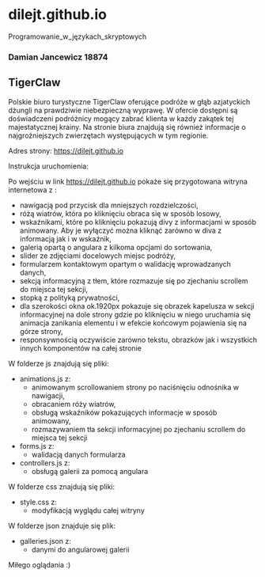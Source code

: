 # dilejt.github.io
Programowanie_w_językach_skryptowych

### Damian Jancewicz 18874
## TigerClaw

Polskie biuro turystyczne TigerClaw oferujące podróże w głąb azjatyckich dżungli na prawdziwie niebezpieczną wyprawę. W ofercie dostępni są doświadczeni podróżnicy mogący zabrać klienta w każdy zakątek tej majestatycznej krainy. Na stronie biura znajdują się również informacje o najgroźniejszych zwierzętach występujących w tym regionie.

Adres strony: https://dilejt.github.io

Instrukcja uruchomienia:

Po wejściu w link https://dilejt.github.io pokaże się przygotowana witryna internetowa z :
- nawigacją pod przycisk dla mniejszych rozdzielczości, 
- różą wiatrów, która po kliknięciu obraca się w sposób losowy, 
- wskaźnikami, które po kliknięciu pokazują divy z informacjami w sposób animowany. Aby je wyłączyć można kliknąć zarówno w diva z informacją jak i w wskaźnik,
- galerią opartą o angulara z kilkoma opcjami do sortowania,
- slider ze zdjęciami docelowych miejsc podróży,
- formularzem kontaktowym opartym o walidację wprowadzanych danych,
- sekcją informacyjną z tłem, które rozmazuje się po zjechaniu scrollem do miejsca tej sekcji,
- stopką z polityką prywatności,
- dla szerokości okna ok.1920px pokazuje się obrazek kapelusza w sekcji informacyjnej na dole strony gdzie po kliknięciu w niego uruchamia się animacja zanikania elementu i w efekcie końcowym pojawienia się na górze strony,
- responsywnością oczywiście zarówno tekstu, obrazków jak i wszystkich innych komponentów na całej stronie

W folderze js znajdują się pliki:
- animations.js z:
  - animowanym scrollowaniem strony po naciśnięciu odnośnika w nawigacji,
  - obracaniem róży wiatrów,
  - obsługą wskaźników pokazujących informacje w sposób animowany,
  - rozmazywaniem tła sekcji informacyjnej po zjechaniu scrollem do miejsca tej sekcji
- forms.js z:
  - walidacją danych formularza
- controllers.js z:
  - obsługą galerii za pomocą angulara
 
W folderze css znajdują się pliki:
- style.css z:
  - modyfikacją wyglądu całej witryny

W folderze json znajduje się plik:
- galleries.json z:
  - danymi do angularowej galerii

Miłego oglądania :)

